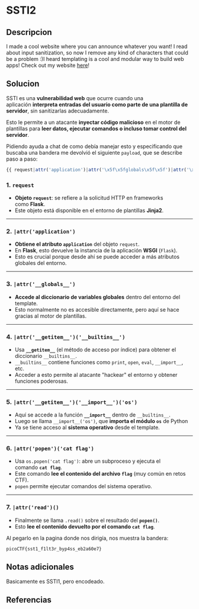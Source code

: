 # SSTI2

## Descripcion
I made a cool website where you can announce whatever you want! I read about input sanitization, so now I remove any kind of characters that could be a problem :)I heard templating is a cool and modular way to build web apps! Check out my website [here](http://shape-facility.picoctf.net:56656/)!
## Solucion

SSTI es una **vulnerabilidad web** que ocurre cuando una aplicación **interpreta entradas del usuario como parte de una plantilla de servidor**, sin sanitizarlas adecuadamente.

Esto le permite a un atacante **inyectar código malicioso** en el motor de plantillas para **leer datos, ejecutar comandos o incluso tomar control del servidor**.

Pidiendo ayuda a chat de como debía manejar esto y especificando que buscaba una bandera me devolvió el siguiente `payload`, que se describe paso a paso:

```js
{{ request|attr('application')|attr('\x5f\x5fglobals\x5f\x5f')|attr('\x5f\x5fgetitem\x5f\x5f')('\x5f\x5fbuiltins\x5f\x5f')|attr('\x5f\x5fgetitem\x5f\x5f')('\x5f\x5fimport\x5f\x5f')('os')|attr('popen')('cat flag')|attr('read')() }}
```

### 1. `request`

- **Objeto `request`**: se refiere a la solicitud HTTP en frameworks como **Flask**.
- Este objeto está disponible en el entorno de plantillas **Jinja2**.

---

### 2. `|attr('application')`

- **Obtiene el atributo `application`** del objeto `request`.
- En **Flask**, esto devuelve la instancia de la aplicación **WSGI** (`Flask`).
- Esto es crucial porque desde ahí se puede acceder a más atributos globales del entorno.

---

### 3. `|attr('__globals__')`

- **Accede al diccionario de variables globales** dentro del entorno del template.
- Esto normalmente no es accesible directamente, pero aquí se hace gracias al motor de plantillas.

---

### 4. `|attr('__getitem__')('__builtins__')`

- Usa **`__getitem__`** (el método de acceso por índice) para obtener el diccionario `__builtins__`.
- `__builtins__` contiene funciones como `print`, `open`, `eval`, `__import__`, etc.
- Acceder a esto permite al atacante "hackear" el entorno y obtener funciones poderosas.

---

### 5. `|attr('__getitem__')('__import__')('os')`

- Aquí se accede a la función **`__import__`** dentro de `__builtins__`.
- Luego se llama `__import__('os')`, que **importa el módulo `os`** de Python
- Ya se tiene acceso al **sistema operativo** desde el template.

---

### 6. `|attr('popen')('cat flag')`

- Usa `os.popen('cat flag')`: abre un subproceso y ejecuta el comando **`cat flag`**.
- Este comando **lee el contenido del archivo `flag`** (muy común en retos CTF).
- `popen` permite ejecutar comandos del sistema operativo.

---

### 7. `|attr('read')()`

- Finalmente se llama `.read()` sobre el resultado del **`popen()`**.
- Esto **lee el contenido devuelto por el comando `cat flag`**.

Al pegarlo en la pagina donde nos dirigía, nos muestra la bandera:
```
picoCTF{sst1_f1lt3r_byp4ss_eb2a60e7}
```
## Notas adicionales
Basicamente es SSTI1, pero encodeado.
## Referencias

